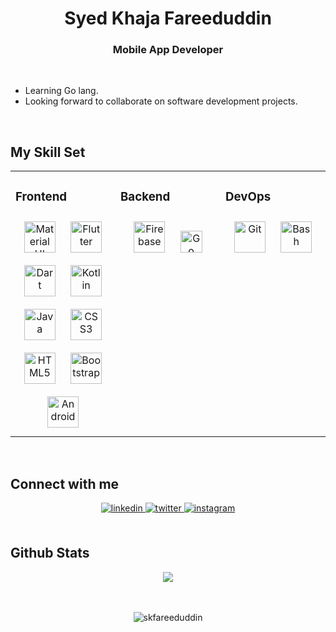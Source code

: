 ### <h1 align="center">Syed Khaja Fareeduddin</h1>
<!---<h3 align="center"> Flutter Developer </h3>-->
<!--<h3 align="center">I'm a passionate Flutter Developer based in Hyderabad, India.</h3>-->
<h3 align="center">Mobile App Developer</h3>
<br />

<!--- I'm currently working as a Mobile App Developer at Lords TBI where I help startups with their product development.-->

- Learning Go lang.
- Looking forward to collaborate on software development projects.

<br/>  

<!--## My Resume  

<img src="https://github.com/skfareeduddin/skfareeduddin/assets/82967660/1a805139-b61e-46ca-92fb-e8868741e58c" alt="Fareed Resume-1" width="400" height="600" style="margin-right: 20px;">

<img src="https://github.com/skfareeduddin/skfareeduddin/assets/82967660/c331ef4f-07f4-408b-8c19-c74d24f5a1cd" alt="Fareed Resume-2" width="400" height="600"> -->


## My Skill Set  
<table><tr><td valign="top" width="33%">

### Frontend  
<div align="center">  
<a href="https://mui.com/" target="_blank"><img style="margin: 10px" src="https://profilinator.rishav.dev/skills-assets/mui.png" alt="Material UI" height="50" /></a>  
<a href="https://flutter.dev/" target="_blank"><img style="margin: 10px" src="https://profilinator.rishav.dev/skills-assets/flutterio-icon.svg" alt="Flutter" height="50" /></a>  
<a href="https://dart.dev/" target="_blank"><img style="margin: 10px" src="https://profilinator.rishav.dev/skills-assets/dartlang-icon.svg" alt="Dart" height="50" /></a>  
<a href="https://kotlinlang.org/" target="_blank"><img style="margin: 10px" src="https://profilinator.rishav.dev/skills-assets/kotlinlang-icon.svg" alt="Kotlin" height="50" /></a>  
<a href="https://www.java.com/" target="_blank"><img style="margin: 10px" src="https://profilinator.rishav.dev/skills-assets/java-original-wordmark.svg" alt="Java" height="50" /></a>  
<a href="https://www.w3schools.com/css/" target="_blank"><img style="margin: 10px" src="https://profilinator.rishav.dev/skills-assets/css3-original-wordmark.svg" alt="CSS3" height="50" /></a>  
<a href="https://en.wikipedia.org/wiki/HTML5" target="_blank"><img style="margin: 10px" src="https://profilinator.rishav.dev/skills-assets/html5-original-wordmark.svg" alt="HTML5" height="50" /></a>  
<a href="https://getbootstrap.com/docs/3.4/javascript/" target="_blank"><img style="margin: 10px" src="https://profilinator.rishav.dev/skills-assets/bootstrap-plain.svg" alt="Bootstrap" height="50" /></a>  
<a href="https://www.android.com/intl/en_in/" target="_blank"><img style="margin: 10px" src="https://profilinator.rishav.dev/skills-assets/android-original-wordmark.svg" alt="Android" height="50" /></a>  
</div>

</td><td valign="top" width="33%">

### Backend  
<div align="center">  
<a href="https://firebase.google.com/" target="_blank"><img style="margin: 10px" src="https://profilinator.rishav.dev/skills-assets/firebase.png" alt="Firebase" height="50" /></a>
<a href="https://go.dev/" target="_blank"><img style="margin: 10px" src="https://upload.wikimedia.org/wikipedia/commons/0/05/Go_Logo_Blue.svg" alt="Go" height="35" /></a>
</div>

</td><td valign="top" width="33%">

### DevOps  
<div align="center">  
<a href="https://github.com/" target="_blank"><img style="margin: 10px" src="https://profilinator.rishav.dev/skills-assets/git-scm-icon.svg" alt="Git" height="50" /></a>  
<a href="https://www.gnu.org/software/bash/" target="_blank"><img style="margin: 10px" src="https://profilinator.rishav.dev/skills-assets/gnu_bash-icon.svg" alt="Bash" height="50" /></a>
</div>

</td></tr></table>

<br/>  


## Connect with me  
<div align="center">
<a href="https://linkedin.com/in/skfareeduddin" target="_blank">
<img src=https://img.shields.io/badge/linkedin-%231E77B5.svg?&style=for-the-badge&logo=linkedin&logoColor=white alt=linkedin style="margin-bottom: 5px;" />
</a>
<a href="https://twitter.com/s_k_fareeduddin" target="_blank">
<img src=https://img.shields.io/badge/twitter-%2300acee.svg?&style=for-the-badge&logo=twitter&logoColor=white alt=twitter style="margin-bottom: 5px;" />
</a>
<a href="https://instagram.com/s.k.fareeduddin" target="_blank">
<img src=https://img.shields.io/badge/instagram-%23000000.svg?&style=for-the-badge&logo=instagram&logoColor=white alt=instagram style="margin-bottom: 5px;" />
</a>  
</div>  
<br/>  


## Github Stats  
<div align="center">
  <!--<img height="180em" src="https://github-readme-stats-eight-theta.vercel.app/api?username=skfareeduddin&show_icons=true&theme=algolia&include_all_commits=true&count_private=true"/>-->
  <img height src="https://github-readme-stats.vercel.app/api?username=skfareeduddin&show_icons=true&theme=algolia&count_private=true"/>
</div>  

<br/>

<div align="center">
  <!--<img src="https://github-readme-stats.vercel.app/api/top-langs?username=skfareeduddin&locale=en&hide_title=false&layout=compact&card_width=320&langs_count=5&theme=algolia&hide_border=false&order=2" height="150" alt="languages graph"  />-->
</div>

<br/>
<div align="center"><p><img align="center" src="https://github-readme-streak-stats.herokuapp.com/?user=skfareeduddin&theme=algolia" alt="skfareeduddin" /></p></div>

<!---[![Fareeduddin's github activity graph](https://github-readme-activity-graph.vercel.app/graph?username=skfareeduddin&theme=react-dark)](https://github.com/ashutosh00710/github-readme-activity-graph)-->


